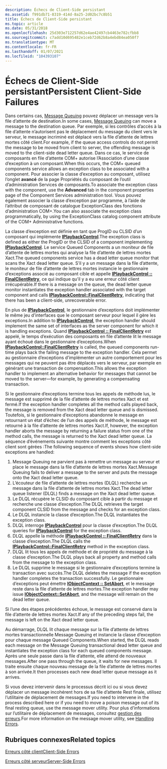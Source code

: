 ```yaml
---
description: Échecs de Client-Side persistant
ms.assetid: f991db71-8319-414d-8a25-2d02bc7c8b51
title: Échecs de Client-Side persistant
ms.topic: article
ms.date: 05/31/2018
ms.openlocfilehash: 25d303e712257d62e4ae42497cb4463e782cfbb8
ms.sourcegitcommit: c7add10d695482e1ceb72d62b8a4ebd84ea050f7
ms.translationtype: MT
ms.contentlocale: fr-FR
ms.lasthandoff: 01/07/2021
ms.locfileid: "104393107"
---
```

# <a name="persistent-client-side-failures"></a><span data-ttu-id="47b3a-103">Échecs de Client-Side persistant</span><span class="sxs-lookup"><span data-stu-id="47b3a-103">Persistent Client-Side Failures</span></span>

<span data-ttu-id="47b3a-104">Dans certains cas, [Message Queuing](/previous-versions/windows/desktop/legacy/ms711472(v=vs.85)) pouvez déplacer un message vers la file d’attente de destination.</span><span class="sxs-lookup"><span data-stu-id="47b3a-104">In some cases, [Message Queuing](/previous-versions/windows/desktop/legacy/ms711472(v=vs.85)) can move a message to the destination queue.</span></span> <span data-ttu-id="47b3a-105">Par exemple, si les contrôles d’accès à la file d’attente n’autorisent pas le déplacement du message du client vers le serveur, le message incriminé est déplacé vers la file d’attente de lettres mortes côté client.</span><span class="sxs-lookup"><span data-stu-id="47b3a-105">For example, if the queue access controls do not permit the message to be moved from client to server, the offending message is moved to the client-side dead letter queue.</span></span> <span data-ttu-id="47b3a-106">Dans ce cas, le service de composants en file d’attente COM+ autorise l’Association d’une classe d’exception à un composant.</span><span class="sxs-lookup"><span data-stu-id="47b3a-106">When this occurs, the COM+ queued components service allows an exception class to be associated with a component.</span></span> <span data-ttu-id="47b3a-107">Pour associer la classe d’exception au composant, utilisez l’onglet **avancé** de la page Propriétés du composant de l’outil d’administration Services de composants.</span><span class="sxs-lookup"><span data-stu-id="47b3a-107">To associate the exception class with the component, use the **Advanced** tab in the component properties page of the Component Services administration tool.</span></span> <span data-ttu-id="47b3a-108">Vous pouvez également associer la classe d’exception par programme, à l’aide de l’attribut de composant de catalogue ExceptionClass des fonctions d’administration COM+.</span><span class="sxs-lookup"><span data-stu-id="47b3a-108">You can also associate the exception class programmatically, by using the ExceptionClass catalog component attribute of the COM+ Administrative functions.</span></span>

<span data-ttu-id="47b3a-109">La classe d’exception est définie en tant que ProgID ou CLSID d’un composant qui implémente [**IPlaybackControl**](/windows/desktop/api/ComSvcs/nn-comsvcs-iplaybackcontrol).</span><span class="sxs-lookup"><span data-stu-id="47b3a-109">The exception class is defined as either the ProgID or the CLSID of a component implementing [**IPlaybackControl**](/windows/desktop/api/ComSvcs/nn-comsvcs-iplaybackcontrol).</span></span> <span data-ttu-id="47b3a-110">Le service Queued Components a un moniteur de file d’attente de lettres mortes qui analyse la file d’attente de lettres mortes Xact.</span><span class="sxs-lookup"><span data-stu-id="47b3a-110">The queued components service has a dead letter queue monitor that scans the Xact dead letter queue.</span></span> <span data-ttu-id="47b3a-111">S’il y a un message dans la file d’attente, le moniteur de file d’attente de lettres mortes instancie le gestionnaire d’exceptions associé au composant cible et appelle [**IPlaybackControl :: FinalClientRetry**](/windows/desktop/api/ComSvcs/nf-comsvcs-iplaybackcontrol-finalclientretry), ce qui indique qu’il y a eu une erreur côté client irrécupérable.</span><span class="sxs-lookup"><span data-stu-id="47b3a-111">If there is a message on the queue, the dead letter queue monitor instantiates the exception handler associated with the target component and calls [**IPlaybackControl::FinalClientRetry**](/windows/desktop/api/ComSvcs/nf-comsvcs-iplaybackcontrol-finalclientretry), indicating that there has been a client-side, unrecoverable error.</span></span>

<span data-ttu-id="47b3a-112">En plus de [**IPlaybackControl**](/windows/desktop/api/ComSvcs/nn-comsvcs-iplaybackcontrol), le gestionnaire d’exceptions doit implémenter le même jeu d’interfaces que le composant serveur pour lequel il gère les exceptions.</span><span class="sxs-lookup"><span data-stu-id="47b3a-112">In addition to [**IPlaybackControl**](/windows/desktop/api/ComSvcs/nn-comsvcs-iplaybackcontrol), the exception handler should implement the same set of interfaces as the server component for which it is handling exceptions.</span></span> <span data-ttu-id="47b3a-113">Quand [**IPlaybackControl :: FinalClientRetry**](/windows/desktop/api/ComSvcs/nf-comsvcs-iplaybackcontrol-finalclientretry) est appelé, le temps d’exécution des composants en file d’attente lit le message ayant échoué dans le gestionnaire d’exceptions.</span><span class="sxs-lookup"><span data-stu-id="47b3a-113">When [**IPlaybackControl::FinalClientRetry**](/windows/desktop/api/ComSvcs/nf-comsvcs-iplaybackcontrol-finalclientretry) is called, the queued components run-time plays back the failing message to the exception handler.</span></span> <span data-ttu-id="47b3a-114">Cela permet au gestionnaire d’exceptions d’implémenter un autre comportement pour les messages qui ne peuvent pas être déplacés vers le serveur, par exemple en générant une transaction de compensation.</span><span class="sxs-lookup"><span data-stu-id="47b3a-114">This allows the exception handler to implement an alternative behavior for messages that cannot be moved to the server—for example, by generating a compensating transaction.</span></span>

<span data-ttu-id="47b3a-115">Si le gestionnaire d’exceptions termine tous les appels de méthode lus, le message est supprimé de la file d’attente de lettres mortes Xact et est fermé.</span><span class="sxs-lookup"><span data-stu-id="47b3a-115">If the exception handler completes all the method calls played back, the message is removed from the Xact dead letter queue and is dismissed.</span></span> <span data-ttu-id="47b3a-116">Toutefois, si le gestionnaire d’exceptions abandonne le message en retournant un état d’échec de l’un des appels de méthode, le message est retourné à la file d’attente de lettres mortes Xact.</span><span class="sxs-lookup"><span data-stu-id="47b3a-116">If, however, the exception handler aborts the message by returning a failure status from one of the method calls, the message is returned to the Xact dead letter queue.</span></span> <span data-ttu-id="47b3a-117">La séquence d’événements suivante montre comment les exceptions côté client sont gérées :</span><span class="sxs-lookup"><span data-stu-id="47b3a-117">The following sequence of events shows how client-side exceptions are handled:</span></span>

1.  <span data-ttu-id="47b3a-118">Message Queuing ne parvient pas à remettre un message au serveur et place le message dans la file d’attente de lettres mortes Xact.</span><span class="sxs-lookup"><span data-stu-id="47b3a-118">Message Queuing fails to deliver a message to the server and puts the message onto the Xact dead letter queue.</span></span>
2.  <span data-ttu-id="47b3a-119">L’écouteur de file d’attente de lettres mortes (DLQL) recherche un message dans la file d’attente de lettres mortes Xact.</span><span class="sxs-lookup"><span data-stu-id="47b3a-119">The dead letter queue listener (DLQL) finds a message on the Xact dead letter queue.</span></span>
3.  <span data-ttu-id="47b3a-120">Le DLQL récupère le CLSID du composant cible à partir du message et recherche une classe d’exception.</span><span class="sxs-lookup"><span data-stu-id="47b3a-120">The DLQL retrieves the target component CLSID from the message and checks for an exception class.</span></span>
4.  <span data-ttu-id="47b3a-121">Le DLQL instancie la classe d’exception.</span><span class="sxs-lookup"><span data-stu-id="47b3a-121">The DLQL instantiates the exception class.</span></span>
5.  <span data-ttu-id="47b3a-122">DLQL interroge [**IPlaybackControl**](/windows/desktop/api/ComSvcs/nn-comsvcs-iplaybackcontrol) pour la classe d’exception.</span><span class="sxs-lookup"><span data-stu-id="47b3a-122">The DLQL queries for [**IPlaybackControl**](/windows/desktop/api/ComSvcs/nn-comsvcs-iplaybackcontrol) for the exception class.</span></span>
6.  <span data-ttu-id="47b3a-123">DLQL appelle la méthode [**IPlaybackControl :: FinalClientRetry**](/windows/desktop/api/ComSvcs/nf-comsvcs-iplaybackcontrol-finalclientretry) dans la classe d’exception.</span><span class="sxs-lookup"><span data-stu-id="47b3a-123">The DLQL calls the [**IPlaybackControl::FinalClientRetry**](/windows/desktop/api/ComSvcs/nf-comsvcs-iplaybackcontrol-finalclientretry) method in the exception class.</span></span>
7.  <span data-ttu-id="47b3a-124">DLQL lit tous les appels de méthode et de propriété du message à la classe d’exception.</span><span class="sxs-lookup"><span data-stu-id="47b3a-124">The DLQL plays back all property and method calls from the message to the exception class.</span></span>
8.  <span data-ttu-id="47b3a-125">Le DLQL supprime le message si le gestionnaire d’exceptions termine la transaction avec succès.</span><span class="sxs-lookup"><span data-stu-id="47b3a-125">The DLQL deletes the message if the exception handler completes the transaction successfully.</span></span> <span data-ttu-id="47b3a-126">Le gestionnaire d’exceptions peut émettre [**IObjectContext :: SetAbort**](/windows/desktop/api/ComSvcs/nf-comsvcs-iobjectcontext-setabort), et le message reste dans la file d’attente de lettres mortes.</span><span class="sxs-lookup"><span data-stu-id="47b3a-126">The exception handler may issue [**IObjectContext::SetAbort**](/windows/desktop/api/ComSvcs/nf-comsvcs-iobjectcontext-setabort), and the message will remain on the dead letter queue.</span></span>

<span data-ttu-id="47b3a-127">Si l’une des étapes précédentes échoue, le message est conservé dans la file d’attente de lettres mortes Xact.</span><span class="sxs-lookup"><span data-stu-id="47b3a-127">If any of the preceding steps fail, the message is left on the Xact dead letter queue.</span></span>

<span data-ttu-id="47b3a-128">Au démarrage, DLQL lit chaque message sur la file d’attente de lettres mortes transactionnelle Message Queuing et instancie la classe d’exception pour chaque message Queued Components.</span><span class="sxs-lookup"><span data-stu-id="47b3a-128">When started, the DLQL reads each message on the Message Queuing transactional dead letter queue and instantiates the exception class for each queued components message.</span></span> <span data-ttu-id="47b3a-129">Après une seule passe dans la file d’attente, elle attend de nouveaux messages.</span><span class="sxs-lookup"><span data-stu-id="47b3a-129">After one pass through the queue, it waits for new messages.</span></span> <span data-ttu-id="47b3a-130">Il traite ensuite chaque nouveau message de la file d’attente de lettres mortes à son arrivée.</span><span class="sxs-lookup"><span data-stu-id="47b3a-130">It then processes each new dead letter queue message as it arrives.</span></span>

<span data-ttu-id="47b3a-131">Si vous devez intervenir dans le processus décrit ici ou si vous devez déplacer un message incohérent hors de sa file d’attente Rest finale, utilisez l’utilitaire de déplacement de messages.</span><span class="sxs-lookup"><span data-stu-id="47b3a-131">If you need to intervene in the process described here or if you need to move a poison message out of its final resting queue, use the message mover utility.</span></span> <span data-ttu-id="47b3a-132">Pour plus d’informations sur l’utilitaire de déplacement de messages, consultez [gestion des erreurs](handling-errors-in-queued-components.md).</span><span class="sxs-lookup"><span data-stu-id="47b3a-132">For more information on the message mover utility, see [Handling Errors](handling-errors-in-queued-components.md).</span></span>

## <a name="related-topics"></a><span data-ttu-id="47b3a-133">Rubriques connexes</span><span class="sxs-lookup"><span data-stu-id="47b3a-133">Related topics</span></span>

<dl> <dt>

[<span data-ttu-id="47b3a-134">Erreurs côté client</span><span class="sxs-lookup"><span data-stu-id="47b3a-134">Client-Side Errors</span></span>](client-side-errors.md)
</dt> <dt>

[<span data-ttu-id="47b3a-135">Erreurs côté serveur</span><span class="sxs-lookup"><span data-stu-id="47b3a-135">Server-Side Errors</span></span>](server-side-errors.md)
</dt> </dl>

 

 



